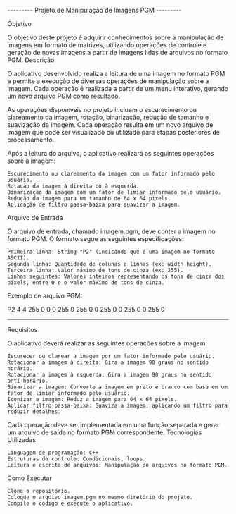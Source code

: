 --------- Projeto de Manipulação de Imagens PGM ---------

Objetivo

O objetivo deste projeto é adquirir conhecimentos sobre a manipulação de imagens em formato de matrizes, utilizando operações de controle e geração de novas imagens a partir de imagens lidas de arquivos no formato PGM.
Descrição

O aplicativo desenvolvido realiza a leitura de uma imagem no formato PGM e permite a execução de diversas operações de manipulação sobre a imagem. Cada operação é realizada a partir de um menu interativo, gerando um novo arquivo PGM como resultado.

As operações disponíveis no projeto incluem o escurecimento ou clareamento da imagem, rotação, binarização, redução de tamanho e suavização da imagem. Cada operação resulta em um novo arquivo de imagem que pode ser visualizado ou utilizado para etapas posteriores de processamento.

Após a leitura do arquivo, o aplicativo realizará as seguintes operações sobre a imagem:

    Escurecimento ou clareamento da imagem com um fator informado pelo usuário.
    Rotação da imagem à direita ou à esquerda.
    Binarização da imagem com um fator de limiar informado pelo usuário.
    Redução da imagem para um tamanho de 64 x 64 pixels.
    Aplicação de filtro passa-baixa para suavizar a imagem.

Arquivo de Entrada

O arquivo de entrada, chamado imagem.pgm, deve conter a imagem no formato PGM. O formato segue as seguintes especificações:

    Primeira linha: String "P2" (indicando que é uma imagem no formato ASCII).
    Segunda linha: Quantidade de colunas e linhas (ex: width height).
    Terceira linha: Valor máximo de tons de cinza (ex: 255).
    Linhas seguintes: Valores inteiros representando os tons de cinza dos pixels, entre 0 e o valor máximo de tons de cinza.

Exemplo de arquivo PGM:

P2
4 4
255
0 0 0 255
0 255 0 0
255 0 0 255
0 0 255 0

---

Requisitos

O aplicativo deverá realizar as seguintes operações sobre a imagem:

    Escurecer ou clarear a imagem por um fator informado pelo usuário.
    Rotacionar a imagem à direita: Gira a imagem 90 graus no sentido horário.
    Rotacionar a imagem à esquerda: Gira a imagem 90 graus no sentido anti-horário.
    Binarizar a imagem: Converte a imagem em preto e branco com base em um fator de limiar informado pelo usuário.
    Iconizar a imagem: Reduz a imagem para 64 x 64 pixels.
    Aplicar filtro passa-baixa: Suaviza a imagem, aplicando um filtro para reduzir detalhes.

Cada operação deve ser implementada em uma função separada e gerar um arquivo de saída no formato PGM correspondente.
Tecnologias Utilizadas

    Linguagem de programação: C++
    Estruturas de controle: Condicionais, loops.
    Leitura e escrita de arquivos: Manipulação de arquivos no formato PGM.

Como Executar

    Clone o repositório.
    Coloque o arquivo imagem.pgm no mesmo diretório do projeto.
    Compile o código e execute o aplicativo.


    
